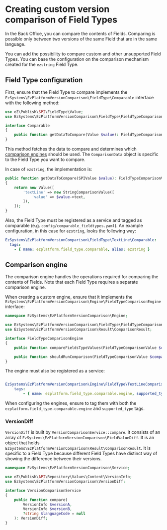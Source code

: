 # Creating custom version comparison of Field Types

In the Back Office, you can compare the contents of Fields.
Comparing is possible only between two versions of the same Field that are in the same language.

You can add the possibility to compare custom and other unsupported Field Types.
You can base the configuration on the comparison mechanism created for the `ezstring` Field Type.

## Field Type configuration

First, ensure that the Field Type to compare implements the `EzSystems\EzPlatformVersionComparison\FieldType\Comparable` interface with the following method:

``` php
use eZ\Publish\SPI\FieldType\Value;
use EzSystems\EzPlatformVersionComparison\FieldType\FieldTypeComparisonValue;

interface Comparable
{
    public function getDataToCompare(Value $value): FieldTypeComparisonValue;
}
```

This method fetches the data to compare and determines which [comparison engines](#comparison-engine) should be used.
The `ComparisonData` object is specific to the Field Type you want to compare.

In case of `ezstring`, the implementation is:

``` php
public function getDataToCompare(SPIValue $value): FieldTypeComparisonValue
{
    return new Value([
        'textLine' => new StringComparisonValue([
            'value' => $value->text,
        ]),
    ]);
}
```

Also, the Field Type must be registered as a service and tagged as comparable (e.g. `config/comparable_fieldtypes.yaml`).
An example configuration, in this case for `ezstring`, looks the following way:

``` yaml
EzSystems\EzPlatformVersionComparison\FieldType\TextLine\Comparable:
  tags:
    - { name: ezplatform.field_type.comparable, alias: ezstring }
```

## Comparison engine

The comparison engine handles the operations required for comparing the contents of Fields.
Note that each Field Type requires a separate comparison engine.

When creating a custom engine, ensure that it implements the `EzSystems\EzPlatformVersionComparison\Engine\FieldTypeComparisonEngine` interface:

``` php
namespace EzSystems\EzPlatformVersionComparison\Engine;

use EzSystems\EzPlatformVersionComparison\FieldType\FieldTypeComparisonValue;
use EzSystems\EzPlatformVersionComparison\Result\ComparisonResult;

interface FieldTypeComparisonEngine
{
    public function compareFieldsTypeValues(FieldTypeComparisonValue $comparisonDataA, FieldTypeComparisonValue $comparisonDataB): ComparisonResult;

    public function shouldRunComparison(FieldTypeComparisonValue $comparisonDataA, FieldTypeComparisonValue $comparisonDataB): bool;
}
```

The engine must also be registered as a service:

``` yaml

EzSystems\EzPlatformVersionComparison\Engine\FieldType\TextLineComparisonEngine:
    tags:
        - { name: ezplatform.field_type.comparable.engine, supported_type: EzSystems\EzPlatformVersionComparison\FieldType\TextLine\Value }
```

When configuring the engines, ensure to tag them with both the `ezplatform.field_type.comparable.engine` and `supported_type` tags.

### VersionDiff

`VersionDiff` is built by `VersionComparisonService::compare`.
It consists of an array of `EzSystems\EzPlatformVersionComparison\FieldValueDiff`.
It is an object that holds `EzSystems\EzPlatformVersionComparison\Result\ComparisonResult`.
It is specific to a Field Type because different Field Types have distinct way of showing the difference between their versions. 

``` php
namespace EzSystems\EzPlatformVersionComparison\Service;

use eZ\Publish\API\Repository\Values\Content\VersionInfo;
use EzSystems\EzPlatformVersionComparison\VersionDiff;

interface VersionComparisonService
{
    public function compare(
        VersionInfo $versionA,
        VersionInfo $versionB,
        ?string $languageCode = null
    ): VersionDiff;
}
```
